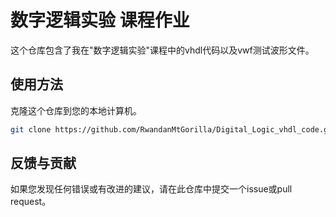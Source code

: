 # 数字逻辑实验 课程作业
这个仓库包含了我在"数字逻辑实验"课程中的vhdl代码以及vwf测试波形文件。

## 使用方法
克隆这个仓库到您的本地计算机。
```bash
git clone https://github.com/RwandanMtGorilla/Digital_Logic_vhdl_code.git
```
## 反馈与贡献
如果您发现任何错误或有改进的建议，请在此仓库中提交一个issue或pull request。